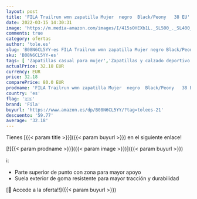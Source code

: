 ```yaml
---
layout: post
title: 'FILA Trailrun wmn zapatilla Mujer  negro  Black/Peony   38 EU'
date: 2022-03-15 14:30:31
image: 'https://m.media-amazon.com/images/I/415sOHEXb1L._SL500_._SL400_.jpg'
comments: true
category: ofertas
author: 'tole.es'
slug: 'B08N6CL5YY-es FILA Trailrun wmn zapatilla Mujer negro Black/Peony 38 EU'
sku: 'B08N6CL5YY-es'
tags: [ 'Zapatillas casual para mujer','Zapatillas y calzado deportivo para mujer','Zapatos','Zapatos para mujer','Zapatos y complementos','fila','zapatilla', ]
actualPrice: 32.18 EUR
currency: EUR
price: 32.18
comparePrice: 80.0 EUR
prodname: 'FILA Trailrun wmn zapatilla Mujer  negro  Black/Peony   38 EU'
country: 'es'
flag: '🇪🇸'
brand: 'Fila'
buyurl: 'https://www.amazon.es/dp/B08N6CL5YY/?tag=tolees-21'
descuento: '59.77'
average: '32.18'
---
```


Tienes [{{< param title >}}]({{< param buyurl >}}) en el siguiente enlace!

[![{{< param prodname >}}]({{< param image >}})]({{< param buyurl >}})

ℹ️:

- Parte superior de punto con zona para mayor apoyo
- Suela exterior de goma resistente para mayor tracción y durabilidad

[🛒 Accede a la oferta!!]({{< param buyurl >}})
